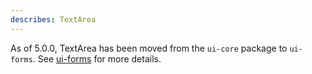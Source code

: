 ```yaml
---
describes: TextArea
---
```


As of 5.0.0, TextArea has been moved from the `ui-core` package to `ui-forms`.
See [ui-forms](#ui-forms) for more details.
